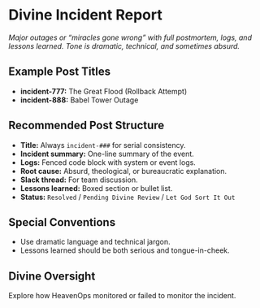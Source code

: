 # Divine Incident Report

*Major outages or “miracles gone wrong” with full postmortem, logs, and lessons learned. Tone is dramatic, technical, and sometimes absurd.*

## Example Post Titles
- **incident-777:** The Great Flood (Rollback Attempt)
- **incident-888:** Babel Tower Outage

## Recommended Post Structure
- **Title:** Always `incident-###` for serial consistency.
- **Incident summary:** One-line summary of the event.
- **Logs:** Fenced code block with system or event logs.
- **Root cause:** Absurd, theological, or bureaucratic explanation.
- **Slack thread:** For team discussion.
- **Lessons learned:** Boxed section or bullet list.
- **Status:** `Resolved` / `Pending Divine Review` / `Let God Sort It Out`

## Special Conventions
- Use dramatic language and technical jargon.
- Lessons learned should be both serious and tongue-in-cheek.

## Divine Oversight
Explore how HeavenOps monitored or failed to monitor the incident.
